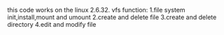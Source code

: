this code works on the linux 2.6.32.
vfs function:
1.file system init,install,mount and umount
2.create and delete file
3.create and delete directory 
4.edit and modify file
